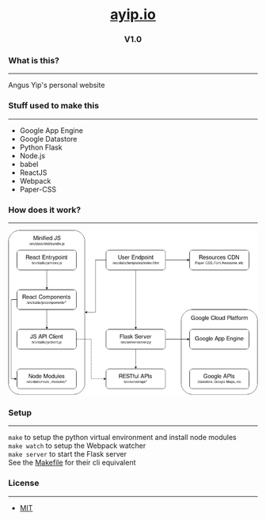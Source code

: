 <!-- ./README.md -->
<h1 align="center"><a href="https://ayip.io">ayip.io</a></h1>
<h3 align="center">V1.0</h3>

### What is this?
---
Angus Yip's personal website
### Stuff used to make this
---
* Google App Engine
* Google Datastore
* Python Flask
* Node.js
* babel
* ReactJS
* Webpack
* Paper-CSS
### How does it work?
---
![](site-diagram.png)
### Setup
---
`make` to setup the python virtual environment and install node modules  
`make watch` to setup the Webpack watcher  
`make server` to start the Flask server  
See the [Makefile](Makefile) for their cli equivalent 
### License
---
* [MIT](LICENSE)
